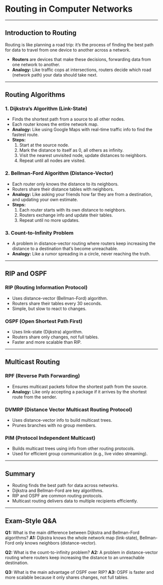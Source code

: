 # Routing in Computer Networks

---

## Introduction to Routing
Routing is like planning a road trip: it’s the process of finding the best path for data to travel from one device to another across a network.

- **Routers** are devices that make these decisions, forwarding data from one network to another.
- **Analogy:** Like traffic cops at intersections, routers decide which road (network path) your data should take next.

---

## Routing Algorithms

### 1. Dijkstra’s Algorithm (Link-State)
- Finds the shortest path from a source to all other nodes.
- Each router knows the entire network map.
- **Analogy:** Like using Google Maps with real-time traffic info to find the fastest route.
- **Steps:**
  1. Start at the source node.
  2. Mark the distance to itself as 0, all others as infinity.
  3. Visit the nearest unvisited node, update distances to neighbors.
  4. Repeat until all nodes are visited.

### 2. Bellman-Ford Algorithm (Distance-Vector)
- Each router only knows the distance to its neighbors.
- Routers share their distance tables with neighbors.
- **Analogy:** Like asking your friends how far they are from a destination, and updating your own estimate.
- **Steps:**
  1. Each router starts with its own distance to neighbors.
  2. Routers exchange info and update their tables.
  3. Repeat until no more updates.

### 3. Count-to-Infinity Problem
- A problem in distance-vector routing where routers keep increasing the distance to a destination that’s become unreachable.
- **Analogy:** Like a rumor spreading in a circle, never reaching the truth.

---

## RIP and OSPF

### RIP (Routing Information Protocol)
- Uses distance-vector (Bellman-Ford) algorithm.
- Routers share their tables every 30 seconds.
- Simple, but slow to react to changes.

### OSPF (Open Shortest Path First)
- Uses link-state (Dijkstra) algorithm.
- Routers share only changes, not full tables.
- Faster and more scalable than RIP.

---

## Multicast Routing

### RPF (Reverse Path Forwarding)
- Ensures multicast packets follow the shortest path from the source.
- **Analogy:** Like only accepting a package if it arrives by the shortest route from the sender.

### DVMRP (Distance Vector Multicast Routing Protocol)
- Uses distance-vector info to build multicast trees.
- Prunes branches with no group members.

### PIM (Protocol Independent Multicast)
- Builds multicast trees using info from other routing protocols.
- Used for efficient group communication (e.g., live video streaming).

---

## Summary
- Routing finds the best path for data across networks.
- Dijkstra and Bellman-Ford are key algorithms.
- RIP and OSPF are common routing protocols.
- Multicast routing delivers data to multiple recipients efficiently.

---

## Exam-Style Q&A

**Q1:** What is the main difference between Dijkstra and Bellman-Ford algorithms?
**A1:** Dijkstra knows the whole network map (link-state), Bellman-Ford only knows neighbors (distance-vector).

**Q2:** What is the count-to-infinity problem?
**A2:** A problem in distance-vector routing where routers keep increasing the distance to an unreachable destination.

**Q3:** What is the main advantage of OSPF over RIP?
**A3:** OSPF is faster and more scalable because it only shares changes, not full tables. 